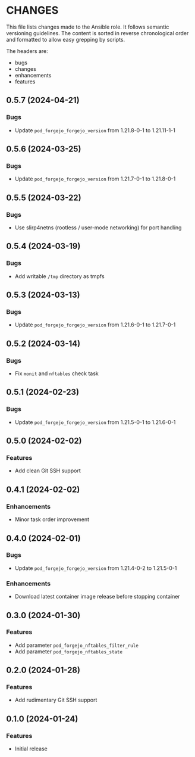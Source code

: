 # CHANGES

This file lists changes made to the Ansible role. It follows semantic versioning
guidelines. The content is sorted in reverse chronological order and formatted
to allow easy grepping by scripts.

The headers are:
- bugs
- changes
- enhancements
- features

## 0.5.7 (2024-04-21)

### Bugs

- Update `pod_forgejo_forgejo_version` from 1.21.8-0-1 to 1.21.11-1-1

## 0.5.6 (2024-03-25)

### Bugs

- Update `pod_forgejo_forgejo_version` from 1.21.7-0-1 to 1.21.8-0-1

## 0.5.5 (2024-03-22)

### Bugs

- Use slirp4netns (rootless / user-mode networking) for port handling

## 0.5.4 (2024-03-19)

### Bugs

- Add writable `/tmp` directory as tmpfs

## 0.5.3 (2024-03-13)

### Bugs

- Update `pod_forgejo_forgejo_version` from 1.21.6-0-1 to 1.21.7-0-1

## 0.5.2 (2024-03-14)

### Bugs

- Fix `monit` and `nftables` check task

## 0.5.1 (2024-02-23)

### Bugs

- Update `pod_forgejo_forgejo_version` from 1.21.5-0-1 to 1.21.6-0-1

## 0.5.0 (2024-02-02)

### Features

- Add clean Git SSH support

## 0.4.1 (2024-02-02)

### Enhancements

- Minor task order improvement

## 0.4.0 (2024-02-01)

### Bugs

- Update `pod_forgejo_forgejo_version` from 1.21.4-0-2 to 1.21.5-0-1

### Enhancements

- Download latest container image release before stopping container

## 0.3.0 (2024-01-30)

### Features

- Add parameter `pod_forgejo_nftables_filter_rule`
- Add parameter `pod_forgejo_nftables_state`

## 0.2.0 (2024-01-28)

### Features

- Add rudimentary Git SSH support

## 0.1.0 (2024-01-24)

### Features

- Initial release
